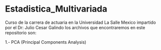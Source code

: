 # Estadistica_Multivariada
Curso de la carrera de actuaria en la Universidad La Salle Mexico impartido por el Dr: Julio Cesar Galindo
los archivos que encontraremos en este repositorio son:

1.- PCA (Principal Components Analysis)
